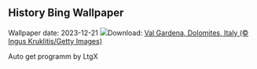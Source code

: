 ## History Bing Wallpaper
Wallpaper date: 2023-12-21
![](https://www.bing.com/th?id=OHR.ValGardenaItaly_EN-GB6400488712_UHD.jpg&w=1000)Download: [Val Gardena, Dolomites, Italy (© Ingus Kruklitis/Getty Images)](https://www.bing.com/th?id=OHR.ValGardenaItaly_EN-GB6400488712_UHD.jpg)

Auto get programm by LtgX
